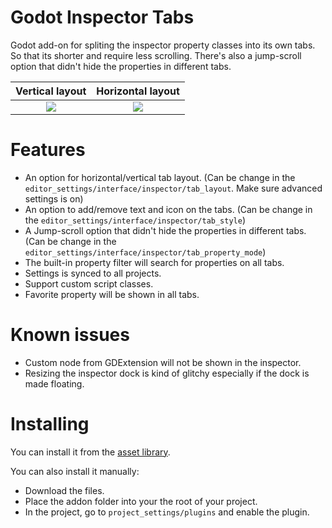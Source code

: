 # Godot Inspector Tabs
Godot add-on for spliting the inspector property classes into its own tabs. So that its shorter and require less scrolling.
There's also a jump-scroll option that didn't hide the properties in different tabs.

Vertical layout           |  Horizontal layout
:-------------------------:|:-------------------------:
![](https://github.com/user-attachments/assets/fc5455d2-c48d-4e1f-b51f-4c09e2d4eb83)  |  ![](https://github.com/user-attachments/assets/e2849982-a57f-46d6-bcfa-c38676032b9d)

# Features
- An option for horizontal/vertical tab layout. (Can be change in the `editor_settings/interface/inspector/tab_layout`. Make sure advanced settings is on)
- An option to add/remove text and icon on the tabs. (Can be change in the `editor_settings/interface/inspector/tab_style`)
- A Jump-scroll option that didn't hide the properties in different tabs. (Can be change in the `editor_settings/interface/inspector/tab_property_mode`)
- The built-in property filter will search for properties on all tabs.
- Settings is synced to all projects.
- Support custom script classes.
- Favorite property will be shown in all tabs.

# Known issues
- Custom node from GDExtension will not be shown in the inspector.
- Resizing the inspector dock is kind of glitchy especially if the dock is made floating.

# Installing
You can install it from the [asset library](https://godotengine.org/asset-library/asset/3951).

You can also install it manually:
- Download the files.
- Place the addon folder into your the root of your project.
- In the project, go to `project_settings/plugins` and enable the plugin.
